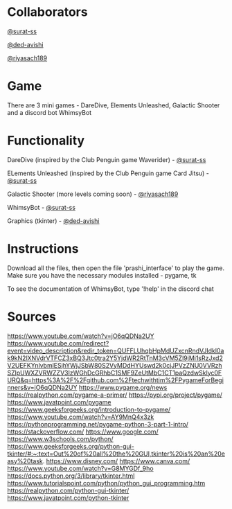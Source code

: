 # Collaborators
[@surat-ss](https://www.github.com/surat-ss)

[@ded-avishi](https://www.github.com/ded-avishi)

[@riyasach189](https://www.github.com/riyasach189)
# Game
There are 3 mini games - DareDive, Elements Unleashed, Galactic Shooter and a discord bot WhimsyBot
# Functionality
DareDive (inspired by the Club Penguin game Waverider) - [@surat-ss](https://www.github.com/surat-ss)

ELements Unleashed (inspired by the Club Penguin game Card Jitsu) - [@surat-ss](https://www.github.com/surat-ss)

Galactic Shooter (more levels coming soon) - [@riyasach189](https://www.github.com/riyasach189)

WhimsyBot - [@surat-ss](https://www.github.com/surat-ss)

Graphics (tkinter) - [@ded-avishi](https://www.github.com/ded-avishi)
# Instructions
Download all the files, then open the file 'prashi_interface' to play the game. Make sure you have the necessary modules installed - pygame, tk

To see the documentation of WhimsyBot, type '!help' in the discord chat

# Sources
https://www.youtube.com/watch?v=jO6qQDNa2UY
https://www.youtube.com/redirect?event=video_description&redir_token=QUFFLUhqbHpMdUZxcnRndVJIdkl0ak9kN2lXNVdrVTFCZ3xBQ3Jtc0tra2Y5YjdWR2RtTnM3cVM5Zl9jMi1sRzJxd2V2UEFKYnlvbmlESjhYWjJSbW80S2VyMDdHYUswd2k0cjJPVzZNU0VVRzhSZlpUWXZVRWZZV3IzWGhDcGRhbC1SMF9ZeUtMbC1CT1paQzdwSklyc0FURQ&q=https%3A%2F%2Fgithub.com%2Ftechwithtim%2FPygameForBeginners&v=jO6qQDNa2UY
https://www.pygame.org/news
https://realpython.com/pygame-a-primer/
https://pypi.org/project/pygame/
https://www.javatpoint.com/pygame
https://www.geeksforgeeks.org/introduction-to-pygame/
https://www.youtube.com/watch?v=AY9MnQ4x3zk
https://pythonprogramming.net/pygame-python-3-part-1-intro/
https://stackoverflow.com/
https://www.google.com/
https://www.w3schools.com/python/
https://www.geeksforgeeks.org/python-gui-tkinter/#:~:text=Out%20of%20all%20the%20GUI,tkinter%20is%20an%20easy%20task.
https://www.disney.com/
https://www.canva.com/
https://www.youtube.com/watch?v=G8MYGDf_9ho
https://docs.python.org/3/library/tkinter.html
https://www.tutorialspoint.com/python/python_gui_programming.htm
https://realpython.com/python-gui-tkinter/
https://www.javatpoint.com/python-tkinter
